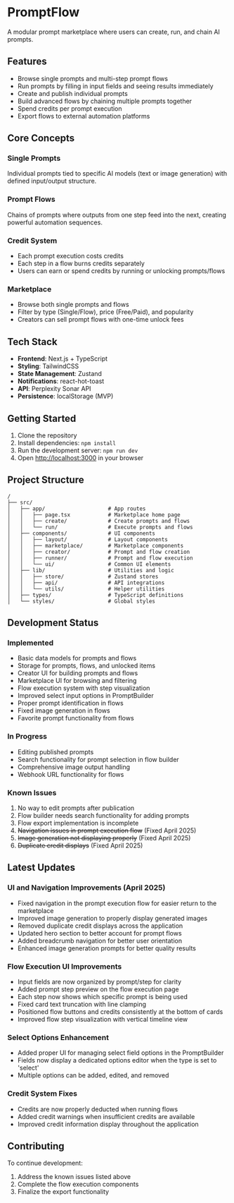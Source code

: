 # PromptFlow

A modular prompt marketplace where users can create, run, and chain AI prompts.

## Features

- Browse single prompts and multi-step prompt flows
- Run prompts by filling in input fields and seeing results immediately
- Create and publish individual prompts
- Build advanced flows by chaining multiple prompts together
- Spend credits per prompt execution
- Export flows to external automation platforms

## Core Concepts

### Single Prompts
Individual prompts tied to specific AI models (text or image generation) with defined input/output structure.

### Prompt Flows
Chains of prompts where outputs from one step feed into the next, creating powerful automation sequences.

### Credit System
- Each prompt execution costs credits
- Each step in a flow burns credits separately
- Users can earn or spend credits by running or unlocking prompts/flows

### Marketplace
- Browse both single prompts and flows
- Filter by type (Single/Flow), price (Free/Paid), and popularity
- Creators can sell prompt flows with one-time unlock fees

## Tech Stack

- **Frontend**: Next.js + TypeScript
- **Styling**: TailwindCSS
- **State Management**: Zustand
- **Notifications**: react-hot-toast
- **API**: Perplexity Sonar API
- **Persistence**: localStorage (MVP)

## Getting Started

1. Clone the repository
2. Install dependencies: `npm install`
3. Run the development server: `npm run dev`
4. Open [http://localhost:3000](http://localhost:3000) in your browser

## Project Structure

```
/
├── src/
│   ├── app/                    # App routes
│   │   ├── page.tsx            # Marketplace home page
│   │   ├── create/             # Create prompts and flows
│   │   └── run/                # Execute prompts and flows
│   ├── components/             # UI components
│   │   ├── layout/             # Layout components
│   │   ├── marketplace/        # Marketplace components
│   │   ├── creator/            # Prompt and flow creation
│   │   ├── runner/             # Prompt and flow execution
│   │   └── ui/                 # Common UI elements
│   ├── lib/                    # Utilities and logic
│   │   ├── store/              # Zustand stores
│   │   ├── api/                # API integrations
│   │   └── utils/              # Helper utilities
│   ├── types/                  # TypeScript definitions
│   └── styles/                 # Global styles
```

## Development Status

### Implemented
- Basic data models for prompts and flows
- Storage for prompts, flows, and unlocked items
- Creator UI for building prompts and flows
- Marketplace UI for browsing and filtering
- Flow execution system with step visualization
- Improved select input options in PromptBuilder
- Proper prompt identification in flows
- Fixed image generation in flows
- Favorite prompt functionality from flows

### In Progress
- Editing published prompts
- Search functionality for prompt selection in flow builder
- Comprehensive image output handling
- Webhook URL functionality for flows

### Known Issues
1. No way to edit prompts after publication
2. Flow builder needs search functionality for adding prompts
3. Flow export implementation is incomplete
4. ~~Navigation issues in prompt execution flow~~ (Fixed April 2025)
5. ~~Image generation not displaying properly~~ (Fixed April 2025)
6. ~~Duplicate credit displays~~ (Fixed April 2025)

## Latest Updates

### UI and Navigation Improvements (April 2025)
- Fixed navigation in the prompt execution flow for easier return to the marketplace
- Improved image generation to properly display generated images
- Removed duplicate credit displays across the application
- Updated hero section to better account for prompt flows
- Added breadcrumb navigation for better user orientation
- Enhanced image generation prompts for better quality results

### Flow Execution UI Improvements
- Input fields are now organized by prompt/step for clarity
- Added prompt step preview on the flow execution page
- Each step now shows which specific prompt is being used
- Fixed card text truncation with line clamping
- Positioned flow buttons and credits consistently at the bottom of cards
- Improved flow step visualization with vertical timeline view

### Select Options Enhancement
- Added proper UI for managing select field options in the PromptBuilder
- Fields now display a dedicated options editor when the type is set to 'select'
- Multiple options can be added, edited, and removed

### Credit System Fixes
- Credits are now properly deducted when running flows
- Added credit warnings when insufficient credits are available
- Improved credit information display throughout the application

## Contributing

To continue development:
1. Address the known issues listed above
2. Complete the flow execution components
3. Finalize the export functionality
